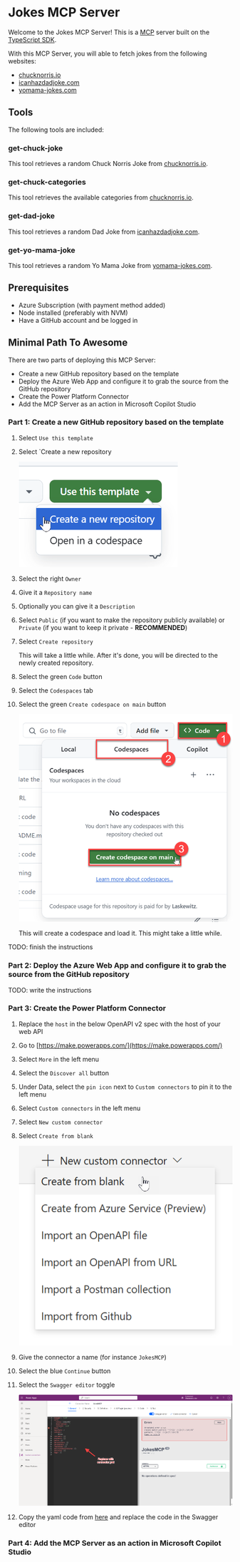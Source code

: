 # Jokes MCP Server

Welcome to the Jokes MCP Server! This is a [MCP](https://modelcontextprotocol.io/introduction) server built on the [TypeScript SDK](https://github.com/modelcontextprotocol/csharp-sdk).

With this MCP Server, you will able to fetch jokes from the following websites:
- [chucknorris.io](https://api.chucknorris.io/)
- [icanhazdadjoke.com](https://icanhazdadjoke.com/)
- [yomama-jokes.com](https://www.yomama-jokes.com)

## Tools

The following tools are included:

### get-chuck-joke

This tool retrieves a random Chuck Norris Joke from [chucknorris.io](https://api.chucknorris.io/).

### get-chuck-categories

This tool retrieves the available categories from [chucknorris.io](https://api.chucknorris.io/).

### get-dad-joke

This tool retrieves a random Dad Joke from [icanhazdadjoke.com](https://icanhazdadjoke.com/).

### get-yo-mama-joke

This tool retrieves a random Yo Mama Joke from [yomama-jokes.com](https://www.yomama-jokes.com).

## Prerequisites

- Azure Subscription (with payment method added)
- Node installed (preferably with NVM)
- Have a GitHub account and be logged in

## Minimal Path To Awesome

There are two parts of deploying this MCP Server:

- Create a new GitHub repository based on the template
- Deploy the Azure Web App and configure it to grab the source from the GitHub repository
- Create the Power Platform Connector
- Add the MCP Server as an action in Microsoft Copilot Studio

### Part 1: Create a new GitHub repository based on the template

1. Select `Use this template`
1. Select `Create a new repository

    ![](./assets/usetemplate.png)

1. Select the right `Owner` 
1. Give it a `Repository name`
1. Optionally you can give it a `Description`
1. Select `Public` (if you want to make the repository publicly available) or `Private` (if you want to keep it private - **RECOMMENDED**)
1. Select `Create repository`

    This will take a little while. After it's done, you will be directed to the newly created repository.

1. Select the green `Code` button
1. Select the `Codespaces` tab
1. Select the green `Create codespace on main` button
 
    ![](./assets/createcodespace.png)

    This will create a codespace and load it. This might take a little while.

TODO: finish the instructions

### Part 2: Deploy the Azure Web App and configure it to grab the source from the GitHub repository

TODO: write the instructions

### Part 3: Create the Power Platform Connector

1. Replace the `host` in the below OpenAPI v2 spec with the host of your web API
1. Go to [https://make.powerapps.com/](https://make.powerapps.com/)
1. Select `More` in the left menu
1. Select the `Discover all` button
1. Under Data, select the `pin icon` next to `Custom connectors` to pin it to the left menu
1. Select `Custom connectors` in the left menu
1. Select `New custom connector`
1. Select `Create from blank`

    ![](./assets/newconnector.png)

1. Give the connector a name (for instance `JokesMCP`)
1. Select the blue `Continue` button
1. Select the `Swagger editor` toggle
 
    ![](./assets/swaggereditor.png)

1. Copy the yaml code from [here](./assets/connector.yml) and replace the code in the Swagger editor



### Part 4: Add the MCP Server as an action in Microsoft Copilot Studio
